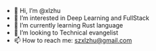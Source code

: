 - 👋 Hi, I’m @xlzhu
- 👀 I’m interested in Deep Learning and FullStack
- 🌱 I’m currently learning Rust language
- 💞️ I’m looking to Technical evangelist
- 📫 How to reach me: szxlzhu@gmail.com

<!---
xlzhu/xlzhu is a ✨ special ✨ repository because its `README.md` (this file) appears on your GitHub profile.
You can click the Preview link to take a look at your changes.
--->

